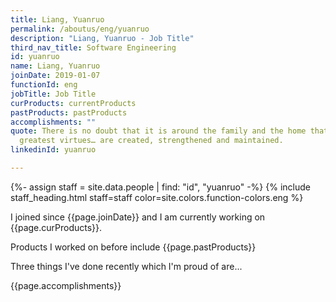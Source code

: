 ```yaml
---
title: Liang, Yuanruo
permalink: /aboutus/eng/yuanruo
description: "Liang, Yuanruo - Job Title"
third_nav_title: Software Engineering
id: yuanruo
name: Liang, Yuanruo
joinDate: 2019-01-07
functionId: eng
jobTitle: Job Title
curProducts: currentProducts
pastProducts: pastProducts
accomplishments: ""
quote: There is no doubt that it is around the family and the home that all the
  greatest virtues… are created, strengthened and maintained.
linkedinId: yuanruo

---
```


{%- assign staff = site.data.people | find: "id", "yuanruo" -%}
{% include staff_heading.html staff=staff color=site.colors.function-colors.eng %}

<p>I joined since {{page.joinDate}} and I am currently working on {{page.curProducts}}.</p>

<p>Products I worked on before include {{page.pastProducts}}</p>

<p>Three things I've done recently which I'm proud of are...</p>
{{page.accomplishments}}
